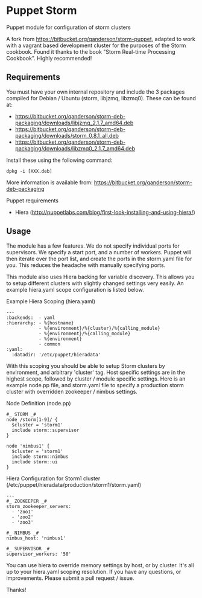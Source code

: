 Puppet Storm
==============================================================


Puppet module for configuration of storm clusters

A fork from https://bitbucket.org/qanderson/storm-puppet, adapted to work with a vagrant based development cluster for the purposes of the Storm cookbook.
Found it thanks to the book "Storm Real-time Processing Cookbook". Highly recommended!

Requirements
------------
You must have your own internal repository and include the 3 packages
compiled for Debian / Ubuntu (storm, libjzmq, libzmq0). These can be found at:

* <https://bitbucket.org/qanderson/storm-deb-packaging/downloads/libjzmq_2.1.7_amd64.deb>
* <https://bitbucket.org/qanderson/storm-deb-packaging/downloads/storm_0.8.1_all.deb>
* <https://bitbucket.org/qanderson/storm-deb-packaging/downloads/libzmq0_2.1.7_amd64.deb>

Install these using the following command:

	dpkg -i [XXX.deb]
	
More information is available from: <https://bitbucket.org/qanderson/storm-deb-packaging> 

Puppet requirements

* Hiera (<http://puppetlabs.com/blog/first-look-installing-and-using-hiera/>)

Usage
-----

The module has a few features. We do not specify individual ports for supervisors. We specify a start port, and a number of workers. Puppet will then iterate over the port list, and create the ports in the storm.yaml file for you. This reduces the headache with manually specifying ports. 

This module also uses Hiera backing for variable discovery. This allows you to setup different clusters with slightly changed settings very easily. An example hiera.yaml scope configuration is listed below.

Example Hiera Scoping (hiera.yaml)

    ---
    :backends:  - yaml
    :hierarchy: - %{hostname}
                - %{environment}/%{cluster}/%{calling_module}
                - %{environment}/%{calling_module}
                - %{environment}
                - common
    :yaml:
      :datadir: '/etc/puppet/hieradata'

With this scoping you should be able to setup Storm clusters by environment, and arbitrary 'cluster' tag. Host specific settings are in the highest scope, followed by cluster / module specific settings. Here is an example node.pp file, and storm.yaml file to specify a production storm cluster with overridden zookeeper / nimbus settings.

Node Definition (node.pp)

    #_ STORM _#
    node /storm[1-9]/ {
      $cluster = 'storm1'
      include storm::supervisor
    }
    
    node 'nimbus1' {
      $cluster = 'storm1'
      include storm::nimbus
      include storm::ui
    }

Hiera Configuration for Storm1 cluster (/etc/puppet/hieradata/production/storm1/storm.yaml)

    ---
    #_ ZOOKEEPER _#
    storm_zookeeper_servers:
      - 'zoo1'
      - 'zoo2'
      - 'zoo3'
    
    #_ NIMBUS _#
    nimbus_host: 'nimbus1'
    
    #_ SUPERVISOR _#
    supervisor_workers: '50'

You can use hiera to override memory settings by host, or by cluster. It's all up to your hiera.yaml scoping resolution. If you have any questions, or improvements. Please submit a pull request / issue.

Thanks!
